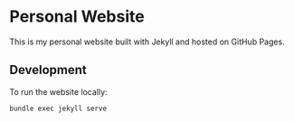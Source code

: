 # Personal Website

This is my personal website built with Jekyll and hosted on GitHub Pages.

## Development

To run the website locally:
```bash
bundle exec jekyll serve

